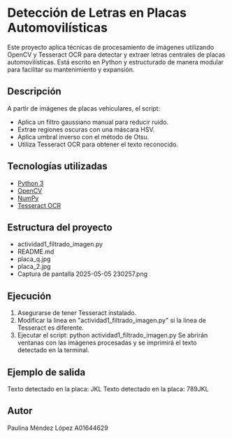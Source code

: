 # Detección de Letras en Placas Automovilísticas

Este proyecto aplica técnicas de procesamiento de imágenes utilizando OpenCV y Tesseract OCR para detectar y extraer letras centrales de placas automovilísticas. Está escrito en Python y estructurado de manera modular para facilitar su mantenimiento y expansión.

## Descripción

A partir de imágenes de placas vehiculares, el script:
- Aplica un filtro gaussiano manual para reducir ruido.
- Extrae regiones oscuras con una máscara HSV.
- Aplica umbral inverso con el método de Otsu.
- Utiliza Tesseract OCR para obtener el texto reconocido.

## Tecnologías utilizadas

- [Python 3](https://www.python.org/)
- [OpenCV](https://opencv.org/)
- [NumPy](https://numpy.org/)
- [Tesseract OCR](https://github.com/tesseract-ocr/tesseract)

## Estructura del proyecto

- actividad1_filtrado_imagen.py
- README.md
- placa_q.jpg
- placa_2.jpg
- Captura de pantalla 2025-05-05 230257.png

## Ejecución

1. Asegurarse de tener Tesseract instalado.
2. Modificar la linea en "actividad1_filtrado_imagen.py" si la linea de Tesseract es diferente.
3. Ejecutar el script:
   python actividad1_filtrado_imagen.py
Se abrirán ventanas con las imágenes procesadas y se imprimirá el texto detectado en la terminal.

## Ejemplo de salida

Texto detectado en la placa: JKL
Texto detectado en la placa: 789JKL

## Autor

Paulina Méndez López
A01644629

